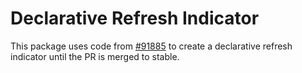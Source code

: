# Declarative Refresh Indicator

This package uses code from [#91885](https://github.com/flutter/flutter/pull/91885/files) to create a declarative refresh indicator until the PR is merged to stable.
